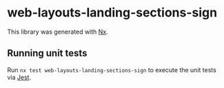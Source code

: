# web-layouts-landing-sections-sign

This library was generated with [Nx](https://nx.dev).

## Running unit tests

Run `nx test web-layouts-landing-sections-sign` to execute the unit tests via [Jest](https://jestjs.io).
